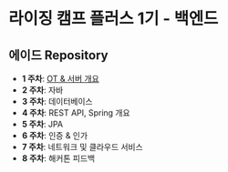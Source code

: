 # 라이징 캠프 플러스 1기 - 백엔드
## 에이드 Repository

- **1 주차**: [OT & 서버 개요](https://github.com/GrandNewStart/Rising-Camp-Plus-Backend/blob/main/Week%201/%EA%B0%9C%EB%B0%9C%EC%9D%BC%EC%A7%80.md)
- **2 주차**: 자바
- **3 주차**: 데이터베이스
- **4 주차**: REST API, Spring 개요
- **5 주차**: JPA
- **6 주차**: 인증 & 인가
- **7 주차**: 네트워크 및 클라우드 서비스
- **8 주차**: 해커톤 피드백 
